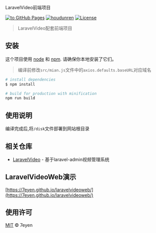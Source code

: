 LaravelVideo前端项目

<p>
<a href=""><img alt="to GitHub Pages" src="https://img.shields.io/github/workflow/status/7eyen/LaravelVideoWeb/Deploy to GitHub Pages/master"></a>
<a href="https://github.com/houdunwang/video"><img src="https://img.shields.io/badge/Power_by-后盾人-yellow?&logo=github" alt="houdunren"></a>
<a href="LICENSE"><img src="https://img.shields.io/github/license/7eyen/laravelvideoweb" alt="License"></a>
</p>

> LaravelVideo配套前端项目

## 安装

这个项目使用 [node](http://nodejs.org) 和 [npm](https://npmjs.com). 请确保你本地安装了它们。

> 编译前修改`src/mian.js`文件中的`axios.defaults.baseURL`对应域名

```bash
# install dependencies
$ npm install

# build for production with minification
npm run build
```
## 使用说明

编译完成后,将`/disk`文件部署到网站根目录

## 相关仓库

- [LaravelVideo](https://github.com/7eyen/LaravelVideo) - 基于laravel-admin视频管理系统

## LaravelVideoWeb演示

[https://7eyen.github.io/laravelvideoweb/](https://7eyen.github.io/laravelvideoweb/)

## 使用许可

[MIT](LICENSE) © 7eyen